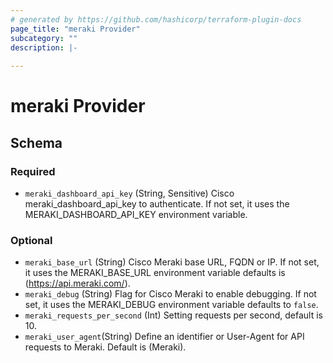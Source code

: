 ```yaml
---
# generated by https://github.com/hashicorp/terraform-plugin-docs
page_title: "meraki Provider"
subcategory: ""
description: |-
  
---
```


# meraki Provider





<!-- schema generated by tfplugindocs -->
## Schema

### Required
- `meraki_dashboard_api_key` (String, Sensitive) Cisco  meraki_dashboard_api_key to authenticate. If not set, it uses the MERAKI_DASHBOARD_API_KEY environment variable.

### Optional

- `meraki_base_url` (String) Cisco Meraki base URL, FQDN or IP. If not set, it uses the MERAKI_BASE_URL environment variable defaults is (https://api.meraki.com/).
- `meraki_debug` (String) Flag for Cisco Meraki to enable debugging. If not set, it uses the MERAKI_DEBUG environment variable defaults to `false`.
- `meraki_requests_per_second` (Int) Setting requests per second, default is 10.
- `meraki_user_agent`(String) Define an identifier or User-Agent for API requests to Meraki. Default is (Meraki).

